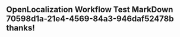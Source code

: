 <properties
ms.topic="hero-topic"
ms.test1="hero-topic"
ms.test2="test"/>

## OpenLocalization Workflow Test MarkDown 70598d1a-21e4-4569-84a3-946daf52478b thanks!
